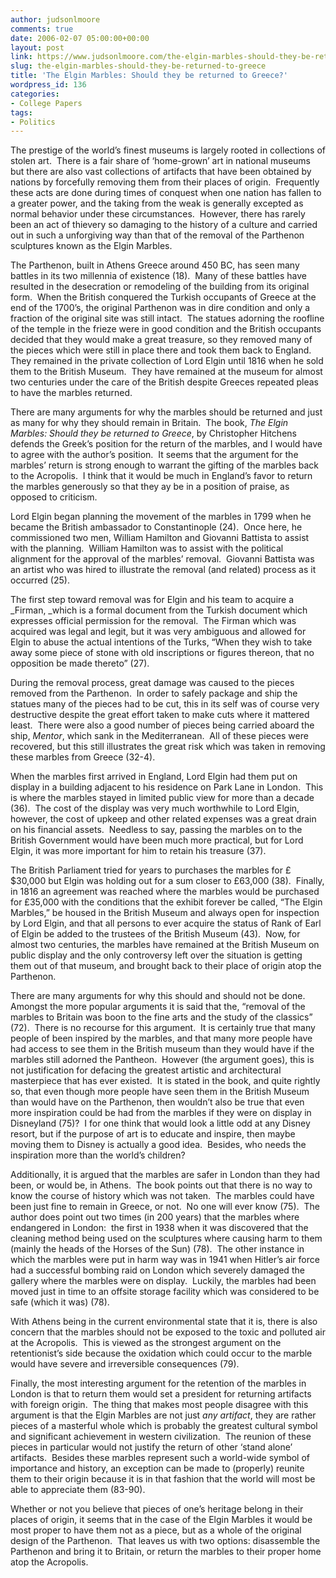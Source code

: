 ```yaml
---
author: judsonlmoore
comments: true
date: 2006-02-07 05:00:00+00:00
layout: post
link: https://www.judsonlmoore.com/the-elgin-marbles-should-they-be-returned-to-greece/
slug: the-elgin-marbles-should-they-be-returned-to-greece
title: 'The Elgin Marbles: Should they be returned to Greece?'
wordpress_id: 136
categories:
- College Papers
tags:
- Politics
---
```


The prestige of the world’s finest museums is largely rooted in collections of stolen art.  There is a fair share of ‘home-grown’ art in national museums but there are also vast collections of artifacts that have been obtained by nations by forcefully removing them from their places of origin.  Frequently these acts are done during times of conquest when one nation has fallen to a greater power, and the taking from the weak is generally excepted as normal behavior under these circumstances.  However, there has rarely been an act of thievery so damaging to the history of a culture and carried out in such a unforgiving way than that of the removal of the Parthenon sculptures known as the Elgin Marbles.




The Parthenon, built in Athens Greece around 450 BC, has seen many battles in its two millennia of existence (18).  Many of these battles have resulted in the desecration or remodeling of the building from its original form.  When the British conquered the Turkish occupants of Greece at the end of the 1700’s, the original Parthenon was in dire condition and only a fraction of the original site was still intact.  The statues adorning the roofline of the temple in the frieze were in good condition and the British occupants decided that they would make a great treasure, so they removed many of the pieces which were still in place there and took them back to England.  They remained in the private collection of Lord Elgin until 1816 when he sold them to the British Museum.  They have remained at the museum for almost two centuries under the care of the British despite Greeces repeated pleas to have the marbles returned.




There are many arguments for why the marbles should be returned and just as many for why they should remain in Britain.  The book, _The Elgin Marbles: Should they be returned to Greece_, by Christopher Hitchens defends the Greek’s position for the return of the marbles, and I would have to agree with the author’s position.  It seems that the argument for the marbles’ return is strong enough to warrant the gifting of the marbles back to the Acropolis.  I think that it would be much in England’s favor to return the marbles generously so that they ay be in a position of praise, as opposed to criticism.




Lord Elgin began planning the movement of the marbles in 1799 when he became the British ambassador to Constantinople (24).  Once here, he commissioned two men, William Hamilton and Giovanni Battista to assist with the planning.  William Hamilton was to assist with the political alignment for the approval of the marbles’ removal.  Giovanni Battista was an artist who was hired to illustrate the removal (and related) process as it occurred (25).




The first step toward removal was for Elgin and his team to acquire a _Firman, _which is a formal document from the Turkish document which expresses official permission for the removal.  The Firman which was acquired was legal and legit, but it was very ambiguous and allowed for Elgin to abuse the actual intentions of the Turks, “When they wish to take away some piece of stone with old inscriptions or figures thereon, that no opposition be made thereto” (27).




During the removal process, great damage was caused to the pieces removed from the Parthenon.  In order to safely package and ship the statues many of the pieces had to be cut, this in its self was of course very destructive despite the great effort taken to make cuts where it mattered least.  There were also a good number of pieces being carried aboard the ship, _Mentor_, which sank in the Mediterranean.  All of these pieces were recovered, but this still illustrates the great risk which was taken in removing these marbles from Greece (32-4).




When the marbles first arrived in England, Lord Elgin had them put on display in a building adjacent to his residence on Park Lane in London.  This is where the marbles stayed in limited public view for more than a decade (36).  The cost of the display was very much worthwhile to Lord Elgin, however, the cost of upkeep and other related expenses was a great drain on his financial assets.  Needless to say, passing the marbles on to the British Government would have been much more practical, but for Lord Elgin, it was more important for him to retain his treasure (37).




The British Parliament tried for years to purchases the marbles for £$30,000 but Elgin was holding out for a sum closer to £63,000 (38).  Finally, in 1816 an agreement was reached where the marbles would be purchased for £35,000 with the conditions that the exhibit forever be called, “The Elgin Marbles,” be housed in the British Museum and always open for inspection by Lord Elgin, and that all persons to ever acquire the status of Rank of Earl of Elgin be added to the trustees of the British Museum (43).  Now, for almost two centuries, the marbles have remained at the British Museum on public display and the only controversy left over the situation is getting them out of that museum, and brought back to their place of origin atop the Parthenon.




There are many arguments for why this should and should not be done.  Amongst the more popular arguments it is said that the, “removal of the marbles to Britain was boon to the fine arts and the study of the classics” (72).  There is no recourse for this argument.  It is certainly true that many people of been inspired by the marbles, and that many more people have had access to see them in the British museum than they would have if the marbles still adorned the Pantheon.  However (the argument goes), this is not justification for defacing the greatest artistic and architectural masterpiece that has ever existed.  It is stated in the book, and quite rightly so, that even though more people have seen them in the British Museum than would have on the Parthenon, then wouldn’t also be true that even more inspiration could be had from the marbles if they were on display in Disneyland (75)?  I for one think that would look a little odd at any Disney resort, but if the purpose of art is to educate and inspire, then maybe moving them to Disney is actually a good idea.  Besides, who needs the inspiration more than the world’s children?




Additionally, it is argued that the marbles are safer in London than they had been, or would be, in Athens.  The book points out that there is no way to know the course of history which was not taken.  The marbles could have been just fine to remain in Greece, or not.  No one will ever know (75).  The author does point out two times (in 200 years) that the marbles where endangered in London:  the first in 1938 when it was discovered that the cleaning method being used on the sculptures where causing harm to them (mainly the heads of the Horses of the Sun) (78).  The other instance in which the marbles were put in harm way was in 1941 when Hitler’s air force had a successful bombing raid on London which severely damaged the gallery where the marbles were on display.  Luckily, the marbles had been moved just in time to an offsite storage facility which was considered to be safe (which it was) (78).




With Athens being in the current environmental state that it is, there is also concern that the marbles should not be exposed to the toxic and polluted air at the Acropolis.  This is viewed as the strongest argument on the retentionist’s side because the oxidation which could occur to the marble would have severe and irreversible consequences (79).




Finally, the most interesting argument for the retention of the marbles in London is that to return them would set a president for returning artifacts with foreign origin.  The thing that makes most people disagree with this argument is that the Elgin Marbles are not just _any artifact_, they are rather pieces of a masterful whole which is probably the greatest cultural symbol and significant achievement in western civilization.  The reunion of these pieces in particular would not justify the return of other ‘stand alone’ artifacts.  Besides these marbles represent such a world-wide symbol of importance and history, an exception can be made to (properly) reunite them to their origin because it is in that fashion that the world will most be able to appreciate them (83-90).




Whether or not you believe that pieces of one’s heritage belong in their places of origin, it seems that in the case of the Elgin Marbles it would be most proper to have them not as a piece, but as a whole of the original design of the Parthenon.  That leaves us with two options: disassemble the Parthenon and bring it to Britain, or return the marbles to their proper home atop the Acropolis.
